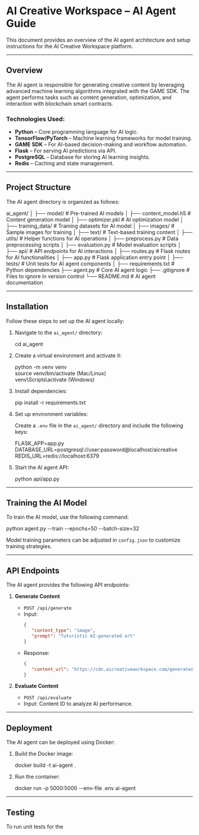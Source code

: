 # AI Creative Workspace – AI Agent Guide

This document provides an overview of the AI agent architecture and setup instructions for the AI Creative Workspace platform.

---

## Overview

The AI agent is responsible for generating creative content by leveraging advanced machine learning algorithms integrated with the GAME SDK. The agent performs tasks such as content generation, optimization, and interaction with blockchain smart contracts.

### Technologies Used:

- **Python** – Core programming language for AI logic.
- **TensorFlow/PyTorch** – Machine learning frameworks for model training.
- **GAME SDK** – For AI-based decision-making and workflow automation.
- **Flask** – For serving AI predictions via API.
- **PostgreSQL** – Database for storing AI learning insights.
- **Redis** – Caching and state management.

---

## Project Structure

The AI agent directory is organized as follows:

ai_agent/
│
├── model/                # Pre-trained AI models
│   ├── content_model.h5   # Content generation model
│   ├── optimizer.pkl      # AI optimization model
│
├── training_data/         # Training datasets for AI model
│   ├── images/            # Sample images for training
│   ├── text/              # Text-based training content
│
├── utils/                 # Helper functions for AI operations
│   ├── preprocess.py      # Data preprocessing scripts
│   ├── evaluation.py      # Model evaluation scripts
│
├── api/                   # API endpoints for AI interactions
│   ├── routes.py          # Flask routes for AI functionalities
│   ├── app.py             # Flask application entry point
│
├── tests/                 # Unit tests for AI agent components
│
├── requirements.txt       # Python dependencies
├── agent.py               # Core AI agent logic
├── .gitignore              # Files to ignore in version control
└── README.md              # AI agent documentation

---

## Installation

Follow these steps to set up the AI agent locally:

1. Navigate to the `ai_agent/` directory:

   cd ai_agent

2. Create a virtual environment and activate it:

   python -m venv venv  
   source venv/bin/activate  (Mac/Linux)  
   venv\Scripts\activate     (Windows)  

3. Install dependencies:

   pip install -r requirements.txt

4. Set up environment variables:

   Create a `.env` file in the `ai_agent/` directory and include the following keys:

   FLASK_APP=app.py  
   DATABASE_URL=postgresql://user:password@localhost/aicreative  
   REDIS_URL=redis://localhost:6379  

5. Start the AI agent API:

   python api/app.py

---

## Training the AI Model

To train the AI model, use the following command:

   python agent.py --train --epochs=50 --batch-size=32

Model training parameters can be adjusted in `config.json` to customize training strategies.

---

## API Endpoints

The AI agent provides the following API endpoints:

1. **Generate Content**
   - `POST /api/generate`
   - Input: 
     ```json
     {
        "content_type": "image",
        "prompt": "futuristic AI-generated art"
     }
     ```
   - Response: 
     ```json
     {
        "content_url": "https://cdn.aicreativeworkspace.com/generated/image123.png"
     }
     ```

2. **Evaluate Content**
   - `POST /api/evaluate`
   - Input: Content ID to analyze AI performance.

---

## Deployment

The AI agent can be deployed using Docker:

1. Build the Docker image:

   docker build -t ai-agent .

2. Run the container:

   docker run -p 5000:5000 --env-file .env ai-agent

---

## Testing

To run unit tests for the 
